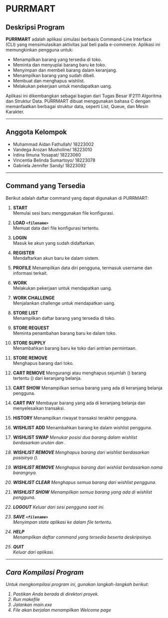 # PURRMART

## Deskripsi Program
**PURRMART** adalah aplikasi simulasi berbasis Command-Line Interface (CLI) yang mensimulasikan aktivitas jual beli pada e-commerce. Aplikasi ini memungkinkan pengguna untuk:
- Menampilkan barang yang tersedia di toko.
- Meminta dan menyuplai barang baru ke toko.
- Menyimpan dan membeli barang dalam keranjang.
- Menampilkan barang yang sudah dibeli.
- Membuat dan menghapus wishlist.
- Melakukan pekerjaan untuk mendapatkan uang.

Aplikasi ini dikembangkan sebagai bagian dari Tugas Besar IF2111 Algoritma dan Struktur Data. PURRMART dibuat menggunakan bahasa C dengan memanfaatkan berbagai struktur data, seperti List, Queue, dan Mesin Karakter.

---

## Anggota Kelompok
- Muhammad Aidan Fathullah/ 18223002
- Vandega Arozan Musholine/ 18223010
- Irdina Ilmuna Yosapat/ 18223060
- Vincentia Belinda Sumartoyo/ 18223078
- Gabriela Jennifer Sandy/ 18223092

---

## Command yang Tersedia
Berikut adalah daftar command yang dapat digunakan di PURRMART:

1. **START**  
   Memulai sesi baru menggunakan file konfigurasi.

2. **LOAD `<filename>`**  
   Memuat data dari file konfigurasi tertentu.

3. **LOGIN**  
   Masuk ke akun yang sudah didaftarkan.

4. **REGISTER**  
   Mendaftarkan akun baru ke dalam sistem.

5. **PROFILE**
   Menampilkan data diri pengguna, termasuk username dan informasi terkait.

6. **WORK**  
   Melakukan pekerjaan untuk mendapatkan uang.

7. **WORK CHALLENGE**  
   Menjalankan challenge untuk mendapatkan uang.

8. **STORE LIST**  
   Menampilkan daftar barang yang tersedia di toko.

9. **STORE REQUEST**  
   Meminta penambahan barang baru ke dalam toko.

10. **STORE SUPPLY**  
   Menambahkan barang baru ke toko dari antrian permintaan.

11. **STORE REMOVE**  
    Menghapus barang dari toko.

12. **CART REMOVE <nama> <n>**
    Mengurangi atau menghapus sejumlah (<n>) barang tertentu (<nama>) dari keranjang belanja.

13. **CART SHOW**
    Menampilkan semua barang yang ada di keranjang belanja pengguna.

14. **CART PAY**
    Membayar barang yang ada di keranjang belanja dan menyelesaikan transaksi.

15. **HISTORY <n>**
    Menampilkan <n> riwayat transaksi terakhir pengguna.

16. **WISHLIST ADD**
    Menambahkan barang ke dalam wishlist pengguna.

18. **WISHLIST SWAP <i> <j>**
    Menukar posisi dua barang dalam wishlist berdasarkan urutan <i> dan <j>.

19. **WISHLIST REMOVE <i>**
    Menghapus barang dari wishlist berdasarkan posisinya (<i>).

20. **WISHLIST REMOVE**
    Menghapus barang dari wishlist berdasarkan nama barangnya.

21. **WISHLIST CLEAR**
    Menghapus semua barang dari wishlist pengguna.

22. **WISHLIST SHOW**
    Menampilkan semua barang yang ada di wishlist pengguna.

23. **LOGOUT**
    Keluar dari sesi pengguna saat ini.

24. **SAVE `<filename>`**  
    Menyimpan state aplikasi ke dalam file tertentu.

25. **HELP**  
    Menampilkan daftar command yang tersedia beserta deskripsinya.

26. **QUIT**  
    Keluar dari aplikasi.

---

## Cara Kompilasi Program
Untuk mengkompilasi program ini, gunakan langkah-langkah berikut:

1. Pastikan Anda berada di direktori proyek.
2. Run makefile
3. Jalankan main.exe 
4. File akan berjalan menampilkan Welcome page
